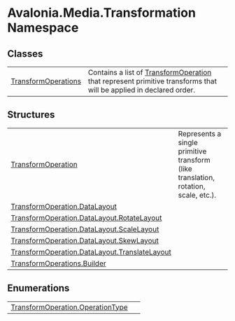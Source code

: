 # Avalonia.Media.Transformation Namespace






## Classes
<table>
<tr>
<td><a href="T_Avalonia_Media_Transformation_TransformOperations">TransformOperations</a></td>
<td>Contains a list of <a href="T_Avalonia_Media_Transformation_TransformOperation">TransformOperation</a> that represent primitive transforms that will be applied in declared order.</td>
</tr>
</table>

## Structures
<table>
<tr>
<td><a href="T_Avalonia_Media_Transformation_TransformOperation">TransformOperation</a></td>
<td>Represents a single primitive transform (like translation, rotation, scale, etc.).</td>
</tr>
<tr>
<td><a href="T_Avalonia_Media_Transformation_TransformOperation_DataLayout">TransformOperation.DataLayout</a></td>
<td> </td>
</tr>
<tr>
<td><a href="T_Avalonia_Media_Transformation_TransformOperation_DataLayout_RotateLayout">TransformOperation.DataLayout.RotateLayout</a></td>
<td> </td>
</tr>
<tr>
<td><a href="T_Avalonia_Media_Transformation_TransformOperation_DataLayout_ScaleLayout">TransformOperation.DataLayout.ScaleLayout</a></td>
<td> </td>
</tr>
<tr>
<td><a href="T_Avalonia_Media_Transformation_TransformOperation_DataLayout_SkewLayout">TransformOperation.DataLayout.SkewLayout</a></td>
<td> </td>
</tr>
<tr>
<td><a href="T_Avalonia_Media_Transformation_TransformOperation_DataLayout_TranslateLayout">TransformOperation.DataLayout.TranslateLayout</a></td>
<td> </td>
</tr>
<tr>
<td><a href="T_Avalonia_Media_Transformation_TransformOperations_Builder">TransformOperations.Builder</a></td>
<td> </td>
</tr>
</table>

## Enumerations
<table>
<tr>
<td><a href="T_Avalonia_Media_Transformation_TransformOperation_OperationType">TransformOperation.OperationType</a></td>
<td> </td>
</tr>
</table>
